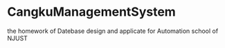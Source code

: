 # CangkuManagementSystem
the homework of Datebase design and applicate for Automation school of NJUST
